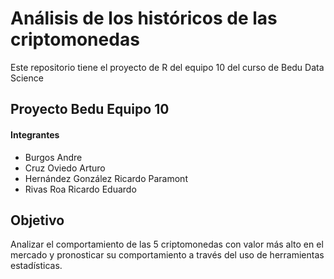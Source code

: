# Análisis de los históricos de las criptomonedas 

Este repositorio tiene el proyecto de R del equipo 10 del curso de Bedu Data Science 

## Proyecto Bedu Equipo 10 

#### Integrantes

- Burgos Andre
- Cruz Oviedo Arturo
- Hernández González Ricardo Paramont
- Rivas Roa Ricardo Eduardo

## Objetivo

Analizar el comportamiento de las 5 criptomonedas con valor más alto en el mercado y pronosticar su comportamiento a través del uso de herramientas estadísticas.

